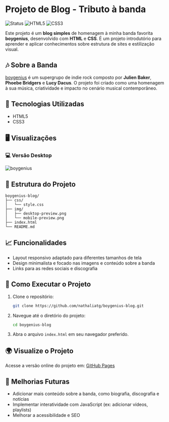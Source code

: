 # Projeto de Blog - Tributo à banda

![Status](https://img.shields.io/badge/status-active-brightgreen)
![HTML5](https://img.shields.io/badge/HTML-5-orange) ![CSS3](https://img.shields.io/badge/CSS-3-blue)

Este projeto é um **blog simples** de homenagem à minha banda favorita **boygenius**, desenvolvido com **HTML** e **CSS**. É um projeto introdutório para aprender e aplicar conhecimentos sobre estrutura de sites e estilização visual.

## 🎶 Sobre a Banda

[boygenius](https://en.wikipedia.org/wiki/Boygenius) é um supergrupo de indie rock composto por **Julien Baker**, **Phoebe Bridgers** e **Lucy Dacus**. O projeto foi criado como uma homenagem à sua música, criatividade e impacto no cenário musical contemporâneo.

## 🚀 Tecnologias Utilizadas

* HTML5
* CSS3

## 🖥️ Visualizações

### 💻 Versão Desktop

![boygenius](https://github.com/user-attachments/assets/1b980f65-b8ac-427f-80e0-79029fbfc6c4)

## 📂 Estrutura do Projeto

```
boygenius-blog/
├── css/
│   └── style.css
├── img/
│   ├── desktop-preview.png
│   └── mobile-preview.png
├── index.html
└── README.md
```

## 📈 Funcionalidades

* Layout responsivo adaptado para diferentes tamanhos de tela
* Design minimalista e focado nas imagens e conteúdo sobre a banda
* Links para as redes sociais e discografia

## 🔧 Como Executar o Projeto

1. Clone o repositório:

   ```bash
   git clone https://github.com/nathaliatg/boygenius-blog.git
   ```
2. Navegue até o diretório do projeto:

   ```bash
   cd boygenius-blog
   ```
3. Abra o arquivo `index.html` em seu navegador preferido.

## 🌍 Visualize o Projeto

Acesse a versão online do projeto em:
[GitHub Pages](https://nathaliatg.github.io/band-tribute/)

## 📝 Melhorias Futuras

* Adicionar mais conteúdo sobre a banda, como biografia, discografia e notícias
* Implementar interatividade com JavaScript (ex: adicionar vídeos, playlists)
* Melhorar a acessibilidade e SEO
